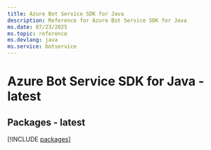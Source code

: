 ```yaml
---
title: Azure Bot Service SDK for Java
description: Reference for Azure Bot Service SDK for Java
ms.date: 07/23/2025
ms.topic: reference
ms.devlang: java
ms.service: botservice
---
```

# Azure Bot Service SDK for Java - latest
## Packages - latest
[!INCLUDE [packages](bot-service-index.md)]